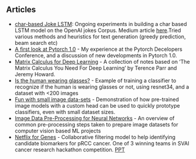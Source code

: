 


## Articles 
- [char-based Joke LSTM]( https://github.com/coderbee/jokes/blob/master/jokes-TextGeneration.ipynb): Ongoing experiments in building a char based LSTM model on the OpenAI jokes Corpus. Medium article [here](https://medium.com/@nik_b/text-generation-for-char-lstm-models-685dc186e319).Tried various methods and heuristics for text generation (greedy prediction, beam search etc) 
- [A first look at Pytorch 1.0](https://towardsdatascience.com/a-first-look-at-pytorch-1-0-8d3cce20b3ee) - My experience at the Pytorch Decelopers Conference, and a discussion of new developments in Pytorch 1.0. 
- [Matrix Calculus for Deep Learning](https://towardsdatascience.com/notes-on-matrix-calculus-for-deep-learning-b9899effa7cf) - A collection of notes based on ‘The Matrix Calculus You Need For Deep Learning’ by Terence Parr and Jeremy Howard.
- [Is the human wearing glasses?](https://towardsdatascience.com/fun-with-small-image-data-sets-part-2-54d683ca8c96) -  Example of training a classifier to recognize if the human is wearing glasses or not, using resnet34, and a dataset with <200 images
- [Fun with small image data-sets](https://towardsdatascience.com/fun-with-small-image-data-sets-8c83d95d0159) - Demonstration of how pre-trained image models with a custom head can be used to quickly prototype classifiers, even with small dataset sizes.
- [Image Data Pre-Processing for Neural Networks](https://becominghuman.ai/image-data-pre-processing-for-neural-networks-498289068258) - An overview of common pre-processing steps taken to prepare image datasets for computer vision based ML projects
- [Netflix for Genes](https://github.com/SVAI/ExpressForce/blob/master/Nik_genetflix.ipynb) - Collaborative filtering model  to help identifying candidate biomarkers for pRCC cancer. One of 3 winning teams in SVAI cancer research hackathon competition. [PPT](https://github.com/SVAI/ExpressForce/blob/master/Team%20Express%20Force%2005202018.pptx)
